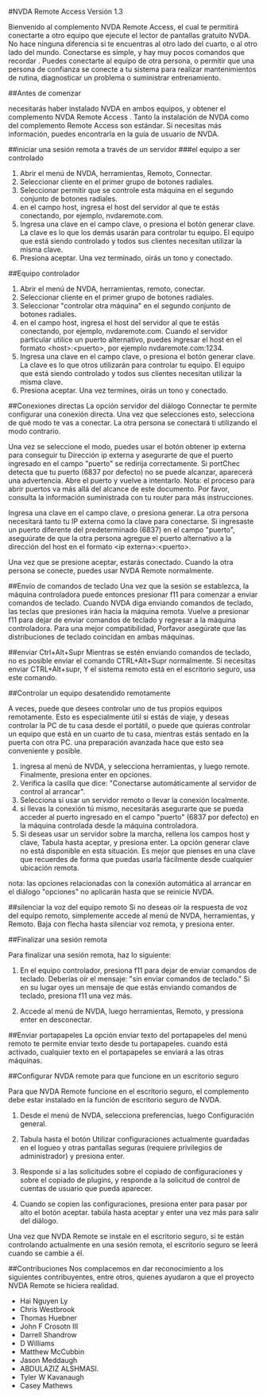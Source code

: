 ﻿#NVDA Remote Access
Versión 1.3

Bienvenido al complemento NVDA Remote Access, el cual te permitirá conectarte a otro equipo que ejecute el lector de pantallas gratuito NVDA. No hace ninguna diferencia si te encuentras al otro lado del cuarto, o al otro lado del mundo. Conectarse es simple, y hay muy pocos comandos que recordar . Puedes conectarte al equipo de otra persona, o permitir que una persona de confianza se conecte a tu sistema para realizar mantenimientos de rutina, diagnosticar un problema o suministrar entrenamiento.

##Antes de comenzar

necesitarás haber instalado NVDA en ambos equipos, y obtener el complemento NVDA Remote Access .
Tanto la instalación de NVDA como del complemento Remote Access son estándar. Si necesitas más información, puedes encontrarla en la guía de usuario de NVDA.

##iniciar una  sesión remota a través de un servidor
###el equipo a ser controlado
1. Abrir el menú de NVDA, herramientas, Remoto, Connectar.
2. Seleccionar cliente en el primer grupo de botones radiales.
3. Seleccionar permitir que se controle esta máquina en el segundo conjunto de botones radiales.
4. en el campo host, ingresa el host del servidor al que te estás conectando, por ejemplo, nvdaremote.com.
5. Ingresa una clave en el campo clave, o presiona el botón generar clave.
La clave es lo que los demás usarán para controlar tu equipo.
El equipo que está siendo controlado y todos sus clientes necesitan utilizar la misma clave.
6. Presiona aceptar. Una vez terminado, oirás un tono y conectado.

##Equipo controlador

1. Abrir el menú de NVDA, herramientas, remoto, conectar. 
2. Seleccionar cliente en el primer grupo de botones radiales. 
3. Seleccionar "controlar otra máquina" en el segundo conjunto de botones radiales.
4. en el campo host, ingresa el host del servidor al que te estás conectando, por ejemplo, nvdaremote.com. Cuando el servidor particular utilice un puerto alternativo, puedes ingresar el host en el formato &lt;host>:&lt;puerto>, por ejemplo nvdaremote.com:1234.
5. Ingresa una clave en el campo clave, o presiona el botón generar clave.
La clave es lo que otros utilizarán para controlar tu equipo.
El equipo que está siendo controlado y todos sus clientes necesitan utilizar la misma clave.
6. Presiona aceptar. Una vez termines, oirás un tono y conectado.

##Conexiones directas
La opción servidor del diálogo Connectar te permite configurar una conexión directa.
Una vez que selecciones esto, selecciona de qué modo te vas a conectar.
La otra persona se conectará ti utilizando el modo contrario.

Una vez se seleccione el modo, puedes usar el botón obtener ip externa para conseguir tu Dirección ip externa y
asegurarte de que el  puerto ingresado en el campo "puerto" se redirija correctamente.
Si portChec detecta que tu puerto (6837 por defecto) no se puede alcanzar, aparecerá una advertencia.
Abre el puerto y vuelve a intentarlo.
Nota: el proceso para abrir puertos va más allá del alcance  de este documento. Por favor, consulta la información suministrada con tu router para más instrucciones.

Ingresa una clave en el campo clave, o presiona generar. La otra persona necesitará tanto tu IP externa como la clave para conectarse. Si ingresaste un puerto diferente del predeterminado (6837) en el campo "puerto", aseguúrate de que la otra persona agregue el puerto alternativo a la dirección del host en el formato &lt;ip externa>:&lt;puerto>.

Una vez que se presione aceptar, estarás conectado.
Cuando la otra persona se conecte, puedes usar NVDA Remote normalmente.

##Envío de comandos de teclado
Una vez que la sesión se establezca, la máquina controladora puede entonces presionar f11 para comenzar a enviar comandos de teclado.
Cuando NVDA diga enviando comandos de teclado, las teclas que presiones irán hacia la máquina remota. Vuelve a presionar f11 para dejar de enviar comandos de teclado y regresar a la máquina controladora.
Para una mejor compatibilidad, Porfavor asegúrate que las distribuciones de teclado coincidan en ambas máquinas.

##enviar Ctrl+Alt+Supr
Mientras se estén enviando comandos de teclado, no es posible enviar el comando CTRL+Alt+Supr normalmente.
Si necesitas enviar CTRL+Alt+supr, Y el sistema remoto está en el escritorio seguro, usa este comando.

##Controlar un equipo desatendido remotamente

A veces, puede que desees controlar uno de tus propios equipos remotamente. Esto es especialmente útil si estás de viaje, y deseas controlar la PC de tu casa desde el portátil, o puede que quieras controlar un equipo que está en un cuarto de tu casa, mientras estás sentado en la puerta con otra PC. una preparación avanzada hace que esto sea conveniente y posible.

1. ingresa al menú de NVDA, y selecciona herramientas, y luego remote. Finalmente, presiona enter en opciones.
2. Verifica la casilla que dice: "Conectarse automáticamente al servidor de control al arrancar".
3. Selecciona si usar un servidor remoto o llevar la conexión localmente. 
4. si llevas la conexión tú mismo, necesitarás asegurarte que se pueda acceder al puerto ingresado en el campo "puerto" (6837 por defecto) en la máquina controlada desde la máquina controladora. 
5. Si deseas usar un servidor sobre la marcha, rellena los campos host y clave, Tabula hasta aceptar, y presiona enter. La opción generar clave no está disponible en esta situación. Es mejor que pienses en una clave que recuerdes de forma que puedas usarla fácilmente desde cualquier ubicación remota.

nota: las opciones relacionadas con la conexión automática al arrancar en el diálogo "opciones" no aplicarán hasta que se reinicie NVDA. 

##silenciar la voz del equipo remoto
Si no deseas oír la respuesta de voz del equipo remoto, simplemente accede al menú de NVDA, herramientas, y Remoto. Baja con flecha hasta silenciar voz remota, y presiona enter. 


##Finalizar una sesión remota

Para finalizar una sesión remota, haz lo siguiente:

1. En el equipo controlador, presiona f11 para dejar de enviar comandos de teclado. Deberías oír el mensaje: "sin enviar comandos de teclado." Si en su lugar oyes un mensaje de que estás enviando comandos de teclado, presiona f11 una vez más.

2. Accede al menú de NVDA, luego herramientas, Remoto, y pressiona enter en desconectar.

##Enviar portapapeles
La opción enviar texto del portapapeles del menú remoto te permite enviar texto desde tu portapapeles.
cuando está activado, cualquier texto en el portapapeles se enviará a las otras máquinas.

##Configurar NVDA remote para que funcione en un escritorio seguro

Para que NVDA Remote funcione en el escritorio seguro, el complemento debe estar instalado en la función de escritorio seguro de NVDA.

1. Desde el menú de NVDA, selecciona preferencias, luego Configuración general.

2. Tabula hasta el botón Utilizar configuraciones actualmente guardadas en el  logueo y otras pantallas seguras (requiere privilegios de administrador) y presiona enter.

3. Responde sí a las solicitudes sobre el copiado de configuraciones y sobre el copiado de plugins, y responde a la solicitud de control de cuentas de usuario que pueda aparecer.

4. Cuando se copien las configuraciones, presiona enter para pasar por alto el botón aceptar. tabúla hasta aceptar y enter una vez más para salir del diálogo.

Una vez que NVDA Remote se instale en el escritorio seguro, si te están controlando actualmente en una sesión remota, el escritorio seguro se leerá cuando se cambie a él.

##Contribuciones
Nos complacemos en dar  reconocimiento a los siguientes contribuyentes, entre otros, quienes ayudaron a que el proyecto NVDA Remote se hiciera realidad.

* Hai Nguyen Ly
* Chris Westbrook
* Thomas Huebner
* John F Crosotn III
* Darrell Shandrow
* D Williams
* Matthew McCubbin
* Jason Meddaugh
* ABDULAZIZ ALSHMASI.
* Tyler W Kavanaugh
* Casey Mathews
